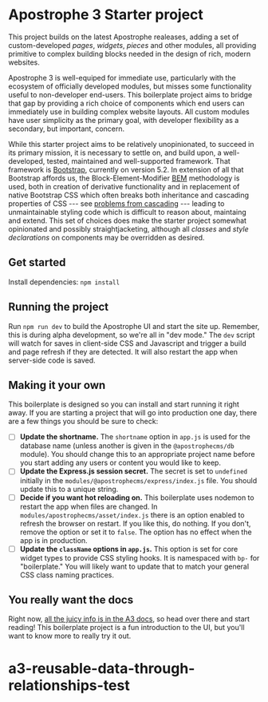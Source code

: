 # Apostrophe 3 Starter project

This project builds on the latest Apostrophe realeases, adding a set of custom-developed _pages_, _widgets_, _pieces_ and other modules, all providing primitive to complex building blocks needed in the design of rich, modern websites.

Apostrophe 3 is well-equiped for immediate use, particularly with the ecosystem of officially developed modules, but misses some functionality useful to non-developer end-users. This boilerplate project aims to bridge that gap by providing a rich choice of components which end users can immediately use in building complex website layouts. All custom modules have user simplicity as the primary goal, with developer flexibility as a secondary, but important, concern.

While this starter project aims to be relatively unopinionated, to succeed in its primary mission, it is necessary to settle on, and build upon, a well-developed, tested, maintained and well-supported framework. That framework is [Bootstrap](https://getbootstrap.com/), currently on version 5.2. In extension of all that Bootstrap affords us, the Block-Element-Modifier [BEM](http://getbem.com/) methodology is used, both in creation of derivative functionality and in replacement of native Bootstrap CSS which often breaks both inheritance and cascading properties of CSS --- see [problems from cascading](https://www.phase2technology.com/blog/used-and-abused-css) --- leading to unmaintainable styling code which is difficult to reason about, maintaing and extend. This set of choices does make the starter project somewhat opinionated and possibly straightjacketing, although all _classes_ and _style declarations_ on components may be overridden as desired.


## Get started

Install dependencies: `npm install`

## Running the project

Run `npm run dev` to build the Apostrophe UI and start the site up. Remember, this is during alpha development, so we're all in "dev mode." The `dev` script will watch for saves in client-side CSS and Javascript and trigger a build and page refresh if they are detected. It will also restart the app when server-side code is saved.

## Making it your own

This boilerplate is designed so you can install and start running it right away. If you are starting a project that will go into production one day, there are a few things you should be sure to check:

- [ ] **Update the shortname.** The `shortname` option in `app.js` is used for the database name (unless another is given in the `@apostrophecms/db` module). You should change this to an appropriate project name before you start adding any users or content you would like to keep.
- [ ] **Update the Express.js session secret.** The secret is set to `undefined` initially in the `modules/@apostrophecms/express/index.js` file. You should update this to a unique string.
- [ ] **Decide if you want hot reloading on.** This boilerplate uses nodemon to restart the app when files are changed. In `modules/apostrophecms/asset/index.js` there is an option enabled to refresh the browser on restart. If you like this, do nothing. If you don't, remove the option or set it to `false`. The option has no effect when the app is in production.
- [ ] **Update the `className` options in `app.js`.** This option is set for core widget types to provide CSS styling hooks. It is namespaced with `bp-` for "boilerplate." You will likely want to update that to match your general CSS class naming practices.

## You really want the docs

Right now, [all the juicy info is in the A3 docs](https://a3.docs.apostrophecms.org), so head over there and start reading! This boilerplate project is a fun introduction to the UI, but you'll want to know more to really try it out.

# a3-reusable-data-through-relationships-test
